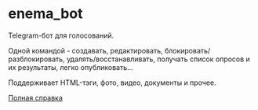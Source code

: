 # enema_bot
Telegram-бот для голосований.

Одной командой - создавать, редактировать, блокировать/разблокировать, удалять/восстанавливать, получать список опросов и их результаты, легко опубликовать...

Поддерживает HTML-тэги, фото, видео, документы и прочее.

<a href="https://telegra.ph/Enema-bot-RU-05-18">Полная справка</a>
